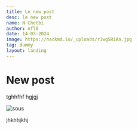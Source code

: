 ```yaml
---
title: Le new post
desc: le new post
name: N Chetbi
author: nfl0
date: 14-03-2024
image: https://hackmd.io/_uploads/r1wg5R1Aa.jpg
tag: dummy
layout: landing
---
```


# New post


tghhfhf
hgjgj

![sous](https://hackmd.io/_uploads/r1wg5R1Aa.jpg)

jhkhhjkhj